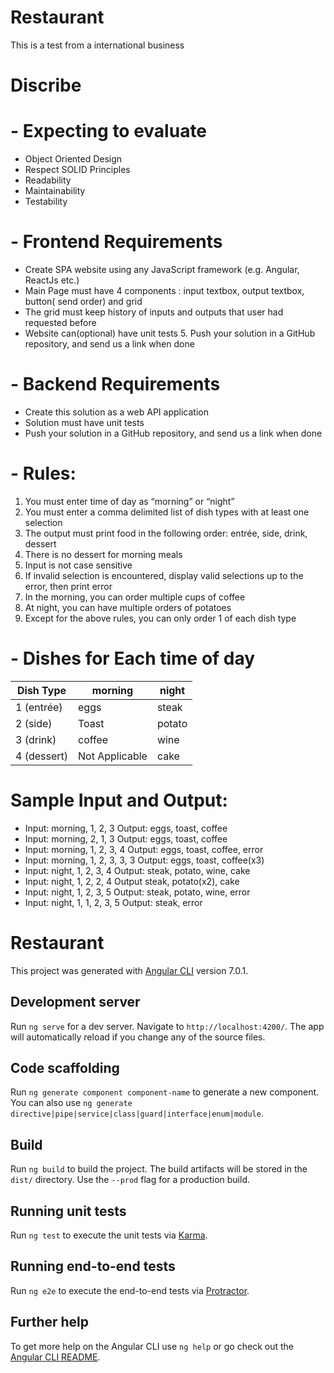 # Restaurant
This is a test from a international business

# Discribe

# -  Expecting to evaluate
-  Object Oriented Design 
-  Respect SOLID Principles 
-  Readability 
-  Maintainability 
-  Testability 

# -  Frontend Requirements
- Create SPA website using any JavaScript framework (e.g. Angular, ReactJs etc.)
- Main Page must have 4 components :  input textbox, output textbox, button( send order) and grid  
- The grid must keep history of inputs and outputs that user had requested before 
- Website can(optional) have unit tests 5. Push your solution in a GitHub repository, and send us a link when done 

# -  Backend Requirements
- Create this solution as a web API application 
- Solution must have unit tests 
- Push your solution in a GitHub repository, and send us a link when done 

# -  Rules: 
 1. You must enter time of day as “morning” or “night”  
 2. You must enter a comma delimited list of dish types with at least one selection 
 3. The output must print food in the following order: entrée, side, drink, dessert 
 4. There is no dessert for morning meals 
 5. Input is not case sensitive 
 6. If invalid selection is encountered, display valid selections up to the error, then print error 
 7. In the morning, you can order multiple cups of coffee 
 8. At night, you can have multiple orders of potatoes 
 9. Except for the above rules, you can only order 1 of each dish type 
 
 # - Dishes for Each time of day 
 
 <table>
       <thead>
         <tr>
             <th>Dish Type</th>
             <th>morning </th>
             <th>night </th>
         </tr>
       </thead>
       <tbody>
          <tr>
              <td>1 (entrée)</td>
              <td>eggs</td>
              <td>steak </td>
          </tr>
          <tr>
              <td>2 (side) </td>
              <td>Toast</td>
              <td>potato</td>
          </tr>
          <tr>
              <td>3 (drink) </td>
              <td>coffee </td>
              <td>wine </td>
          </tr>
         <tr>
              <td>4 (dessert) </td>
              <td>Not Applicable </td>
              <td>cake  </td>
          </tr>
       </tbody>
 </table>
 
 
# Sample Input and Output: 
- Input: morning, 1, 2, 3     Output: eggs, toast, coffee 
- Input: morning, 2, 1, 3  Output: eggs, toast, coffee 
- Input: morning, 1, 2, 3, 4 Output: eggs, toast, coffee, error 
- Input: morning, 1, 2, 3, 3, 3 Output: eggs, toast, coffee(x3) 
- Input: night, 1, 2, 3, 4 Output:  steak, potato, wine, cake 
- Input: night, 1, 2, 2, 4 Output steak, potato(x2), cake 
- Input: night, 1, 2, 3, 5 Output:  steak, potato, wine, error 
- Input: night, 1, 1, 2, 3, 5 Output:  steak, error 


# Restaurant

This project was generated with [Angular CLI](https://github.com/angular/angular-cli) version 7.0.1.

## Development server

Run `ng serve` for a dev server. Navigate to `http://localhost:4200/`. The app will automatically reload if you change any of the source files.

## Code scaffolding

Run `ng generate component component-name` to generate a new component. You can also use `ng generate directive|pipe|service|class|guard|interface|enum|module`.

## Build

Run `ng build` to build the project. The build artifacts will be stored in the `dist/` directory. Use the `--prod` flag for a production build.

## Running unit tests

Run `ng test` to execute the unit tests via [Karma](https://karma-runner.github.io).

## Running end-to-end tests

Run `ng e2e` to execute the end-to-end tests via [Protractor](http://www.protractortest.org/).

## Further help

To get more help on the Angular CLI use `ng help` or go check out the [Angular CLI README](https://github.com/angular/angular-cli/blob/master/README.md).

